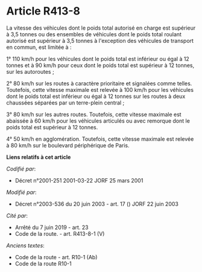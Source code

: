 # Article R413-8

La vitesse des véhicules dont le poids total autorisé en charge est supérieur à 3,5 tonnes ou des ensembles de véhicules dont
le poids total roulant autorisé est supérieur à 3,5 tonnes  à l'exception des véhicules de transport en commun, est limitée
à :

1° 110 km/h pour les véhicules dont le poids total est inférieur ou égal à 12 tonnes et à 90 km/h pour ceux dont le poids
total est supérieur à 12 tonnes, sur les autoroutes ;

2° 80 km/h sur les routes à caractère prioritaire et signalées comme telles. Toutefois, cette vitesse maximale est relevée à
100 km/h pour les véhicules dont le poids total est inférieur ou égal à 12 tonnes sur les routes à deux chaussées séparées
par un terre-plein central ;

3° 80 km/h sur les autres routes. Toutefois, cette vitesse maximale est abaissée à 60 km/h pour les véhicules articulés ou
avec remorque dont le poids total est supérieur à 12 tonnes.

4° 50 km/h en agglomération. Toutefois, cette vitesse maximale est relevée à 80 km/h sur le boulevard périphérique de Paris.

**Liens relatifs à cet article**

_Codifié par_:

  - Décret n°2001-251 2001-03-22 JORF 25 mars 2001

_Modifié par_:

  - Décret n°2003-536 du 20 juin 2003 - art. 17 () JORF 22 juin 2003

_Cité par_:

  - Arrêté du 7 juin 2019 - art. 23
  - Code de la route. - art. R413-8-1 (V)

_Anciens textes_:

  - Code de la route - art. R10-1 (Ab)
  - Code de la route R10-1
